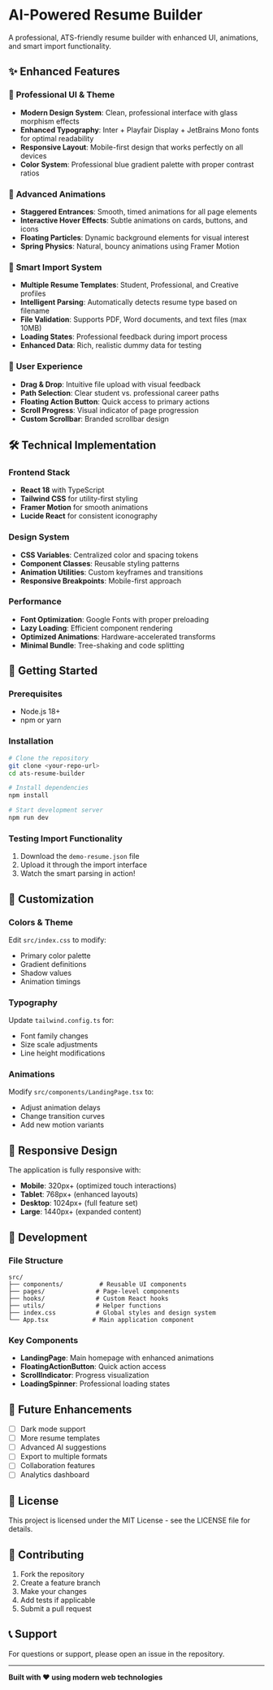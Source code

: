 # AI-Powered Resume Builder

A professional, ATS-friendly resume builder with enhanced UI, animations, and smart import functionality.

## ✨ Enhanced Features

### 🎨 **Professional UI & Theme**
- **Modern Design System**: Clean, professional interface with glass morphism effects
- **Enhanced Typography**: Inter + Playfair Display + JetBrains Mono fonts for optimal readability
- **Responsive Layout**: Mobile-first design that works perfectly on all devices
- **Color System**: Professional blue gradient palette with proper contrast ratios

### 🚀 **Advanced Animations**
- **Staggered Entrances**: Smooth, timed animations for all page elements
- **Interactive Hover Effects**: Subtle animations on cards, buttons, and icons
- **Floating Particles**: Dynamic background elements for visual interest
- **Spring Physics**: Natural, bouncy animations using Framer Motion

### 📁 **Smart Import System**
- **Multiple Resume Templates**: Student, Professional, and Creative profiles
- **Intelligent Parsing**: Automatically detects resume type based on filename
- **File Validation**: Supports PDF, Word documents, and text files (max 10MB)
- **Loading States**: Professional feedback during import process
- **Enhanced Data**: Rich, realistic dummy data for testing

### 🎯 **User Experience**
- **Drag & Drop**: Intuitive file upload with visual feedback
- **Path Selection**: Clear student vs. professional career paths
- **Floating Action Button**: Quick access to primary actions
- **Scroll Progress**: Visual indicator of page progression
- **Custom Scrollbar**: Branded scrollbar design

## 🛠️ Technical Implementation

### **Frontend Stack**
- **React 18** with TypeScript
- **Tailwind CSS** for utility-first styling
- **Framer Motion** for smooth animations
- **Lucide React** for consistent iconography

### **Design System**
- **CSS Variables**: Centralized color and spacing tokens
- **Component Classes**: Reusable styling patterns
- **Animation Utilities**: Custom keyframes and transitions
- **Responsive Breakpoints**: Mobile-first approach

### **Performance**
- **Font Optimization**: Google Fonts with proper preloading
- **Lazy Loading**: Efficient component rendering
- **Optimized Animations**: Hardware-accelerated transforms
- **Minimal Bundle**: Tree-shaking and code splitting

## 🚀 Getting Started

### **Prerequisites**
- Node.js 18+ 
- npm or yarn

### **Installation**
```bash
# Clone the repository
git clone <your-repo-url>
cd ats-resume-builder

# Install dependencies
npm install

# Start development server
npm run dev
```

### **Testing Import Functionality**
1. Download the `demo-resume.json` file
2. Upload it through the import interface
3. Watch the smart parsing in action!

## 🎨 Customization

### **Colors & Theme**
Edit `src/index.css` to modify:
- Primary color palette
- Gradient definitions
- Shadow values
- Animation timings

### **Typography**
Update `tailwind.config.ts` for:
- Font family changes
- Size scale adjustments
- Line height modifications

### **Animations**
Modify `src/components/LandingPage.tsx` to:
- Adjust animation delays
- Change transition curves
- Add new motion variants

## 📱 Responsive Design

The application is fully responsive with:
- **Mobile**: 320px+ (optimized touch interactions)
- **Tablet**: 768px+ (enhanced layouts)
- **Desktop**: 1024px+ (full feature set)
- **Large**: 1440px+ (expanded content)

## 🔧 Development

### **File Structure**
```
src/
├── components/          # Reusable UI components
├── pages/              # Page-level components
├── hooks/              # Custom React hooks
├── utils/              # Helper functions
├── index.css           # Global styles and design system
└── App.tsx            # Main application component
```

### **Key Components**
- **LandingPage**: Main homepage with enhanced animations
- **FloatingActionButton**: Quick action access
- **ScrollIndicator**: Progress visualization
- **LoadingSpinner**: Professional loading states

## 🎯 Future Enhancements

- [ ] Dark mode support
- [ ] More resume templates
- [ ] Advanced AI suggestions
- [ ] Export to multiple formats
- [ ] Collaboration features
- [ ] Analytics dashboard

## 📄 License

This project is licensed under the MIT License - see the LICENSE file for details.

## 🤝 Contributing

1. Fork the repository
2. Create a feature branch
3. Make your changes
4. Add tests if applicable
5. Submit a pull request

## 📞 Support

For questions or support, please open an issue in the repository.

---

**Built with ❤️ using modern web technologies**
